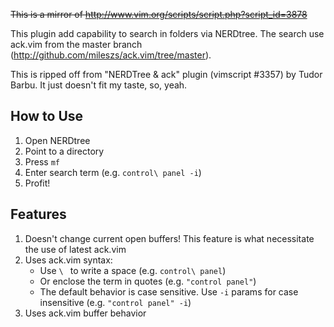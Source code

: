 ~~This is a mirror of http://www.vim.org/scripts/script.php?script_id=3878~~

This plugin add capability to search in folders via NERDtree. The search use ack.vim from the master branch (http://github.com/mileszs/ack.vim/tree/master).

This is ripped off from "NERDTree & ack" plugin (vimscript #3357) by Tudor Barbu. It just doesn't fit my taste, so, yeah.

## How to Use

1. Open NERDtree
2. Point to a directory
3. Press `mf`
4. Enter search term (e.g. `control\ panel -i`)
5. Profit!

## Features

1. Doesn't change current open buffers! This feature is what necessitate the use of latest ack.vim
2. Uses ack.vim syntax:
    - Use `\ ` to write a space (e.g. `control\ panel`)
    - Or enclose the term in quotes (e.g. `"control panel"`)
    - The default behavior is case sensitive. Use `-i` params for case insensitive (e.g. `"control panel" -i`)
3. Uses ack.vim buffer behavior

